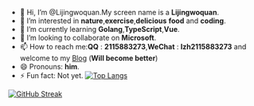 - 👋 Hi, I’m @Lijingwoquan.My screen name is a **Lijingwoquan**.
- 👀 I’m interested in **nature**,**exercise**,**delicious** **food** and **coding**.
- 🌱 I’m currently learning **Golang**,**TypeScript**,**Vue**.
- 💞️ I’m looking to collaborate on **Microsoft**.
- 📫 How to reach me:**QQ** : **2115883273**,**WeChat** : **lzh2115883273** and welcome to my [Blog](http://liuzihao.online) (**Will become better**)
- 😄 Pronouns: **him**.
- ⚡ Fun fact: Not yet.
[![Top Langs](https://github-readme-stats.vercel.app/api/top-langs/?username=Lijingwoquan&card_width=1200)](https://github.com/anuraghazra/github-readme-stats)
<!-- [Anurag's GitHub stats](https://github-readme-stats.vercel.app/api?username=Lijingwoquan&show_icons=true&theme=tokyonight&card_width=1200) -->
[![GitHub Streak](https://streak-stats.demolab.com?user=Lijingwoquan&theme=navy-gear&border_radius=5&date_format=M%20j%5B%2C%20Y%5D&card_width=1200)](https://git.io/streak-stats)

<!--[![Top Langs](https://github-readme-stats.vercel.app/api/top-langs/?username=Lijingwoquan&card_width=900)](https://github.com/anuraghazra/github-readme-stats)
-->

